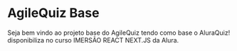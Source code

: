 # AgileQuiz Base

Seja bem vindo ao projeto base do AgileQuiz tendo como base o AluraQuiz! disponibiliza no curso IMERSÃO REACT NEXT.JS da Alura.